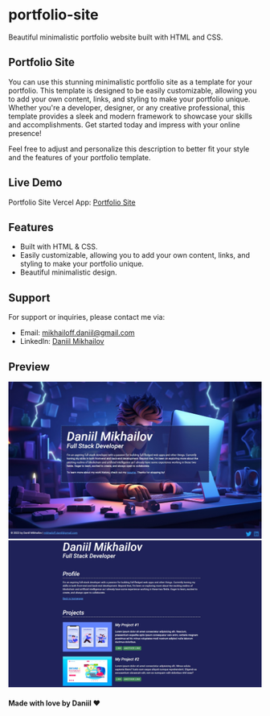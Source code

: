 # portfolio-site
Beautiful minimalistic portfolio website built with HTML and CSS.

## Portfolio Site
You can use this stunning minimalistic portfolio site as a template for your portfolio. This template is designed to be easily customizable, allowing you to add your own content, links, and styling to make your portfolio unique. Whether you're a developer, designer, or any creative professional, this template provides a sleek and modern framework to showcase your skills and accomplishments. Get started today and impress with your online presence!

Feel free to adjust and personalize this description to better fit your style and the features of your portfolio template.

## Live Demo
Portfolio Site Vercel App: [Portfolio Site](https://portfolio-site-one-ecru.vercel.app/)

## Features
- Built with HTML & CSS.
- Easily customizable, allowing you to add your own content, links, and styling to make your portfolio unique.
- Beautiful minimalistic design.

## Support
For support or inquiries, please contact me via:
- Email: mikhailoff.daniil@gmail.com
- LinkedIn: [Daniil Mikhailov](https://www.linkedin.com/in/daniilmikhailov/)

## Preview
![Portfolio Site](https://github.com/dnlmkhlv/portfolio-site/blob/6cfa32b9f6d7cf4f04cd01600b98288fc798940a/images/preview1.jpg)
![Portfolio Site](https://github.com/dnlmkhlv/portfolio-site/blob/6cfa32b9f6d7cf4f04cd01600b98288fc798940a/images/preview2.jpg)

#### Made with love by Daniil ❤️

